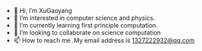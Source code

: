 - 👋 Hi, I’m XuGaoyang
- 👀 I’m interested in computer science and physics. 
- 🌱 I’m currently learning first principle computation.
- 💞️ I’m looking to collaborate on science computation
- 📫 How to reach me .My email address is 1327222932@qq.com

<!---
xgywuhu/xgywuhu is a ✨ special ✨ repository because its `README.md` (this file) appears on your GitHub profile.
You can click the Preview link to take a look at your changes.
--->
